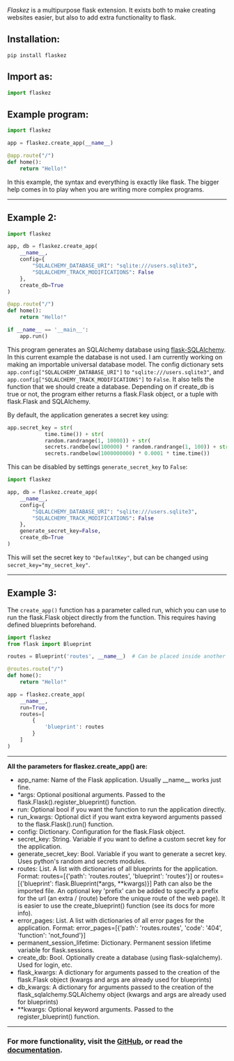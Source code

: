 *Flaskez* is a multipurpose flask extension. It exists both to make creating websites easier, but also to add extra functionality to flask.

Installation:
-
```shell
pip install flaskez
```

Import as:
-
```python
import flaskez
```

Example program:
-
```python
import flaskez

app = flaskez.create_app(__name__)

@app.route("/")
def home():
    return "Hello!"
```
In this example, the syntax and everything is exactly like flask. The bigger help comes in to play when you are writing more complex programs.

---
Example 2:
-
```python
import flaskez

app, db = flaskez.create_app(
    __name__,
    config={
        "SQLALCHEMY_DATABASE_URI": "sqlite:///users.sqlite3",
        "SQLALCHEMY_TRACK_MODIFICATIONS": False
    },
    create_db=True
)

@app.route("/")
def home():
    return "Hello!"

if __name__ == '__main__':
    app.run()
```
This program generates an SQLAlchemy database using [flask-SQLAlchemy](https://pypi.org/project/flask-sqlalchemy/).
In this current example the database is not used.
I am currently working on making an importable universal database model.
The config dictionary sets ``app.config["SQLALCHEMY_DATABASE_URI"]`` to ``"sqlite:///users.sqlite3"``, and ``app.config["SQLALCHEMY_TRACK_MODIFICATIONS"]`` to ``False``.
It also tells the function that we should create a database.
Depending on if create_db is true or not, the program either returns a flask.Flask object, or a tuple with flask.Flask and SQLAlchemy.

By default, the application generates a secret key using:
```python
app.secret_key = str(
            time.time()) + str(
            random.randrange(1, 10000)) + str(
            secrets.randbelow(100000) * random.randrange(1, 100)) + str(
            secrets.randbelow(1000000000) * 0.0001 * time.time())
```
This can be disabled by settings ``generate_secret_key`` to ``False``:
```python
import flaskez

app, db = flaskez.create_app(
    __name__,
    config={
        "SQLALCHEMY_DATABASE_URI": "sqlite:///users.sqlite3",
        "SQLALCHEMY_TRACK_MODIFICATIONS": False
    },
    generate_secret_key=False,
    create_db=True
)
```
This will set the secret key to ``"DefaultKey"``, but can be changed using ``secret_key="my_secret_key"``.

---
Example 3:
-
The ``create_app()`` function has a parameter called run, which you can use to run the flask.Flask object directly from the function.
This requires having defined blueprints beforehand.
```python
import flaskez
from flask import Blueprint

routes = Blueprint('routes', __name__)  # Can be placed inside another file and then imported

@routes.route("/")
def home():
    return "Hello!"

app = flaskez.create_app(
    __name__,
    run=True,
    routes=[
        {
            'blueprint': routes
        }
    ]
)
```
---
**All the parameters for flaskez.create_app() are:**
* app_name: Name of the Flask application. Usually \_\_name__ works just fine.
* *args: Optional positional arguments. Passed to the flask.Flask().register_blueprint() function.
* run: Optional bool if you want the function to run the application directly.
* run_kwargs: Optional dict if you want extra keyword arguments passed to the flask.Flask().run() function.
* config: Dictionary. Configuration for the flask.Flask object.
* secret_key: String. Variable if you want to define a custom secret key for the application.
* generate_secret_key: Bool. Variable if you want to generate a secret key. Uses python's random and secrets modules.
* routes: List. A list with dictionaries of all blueprints for the application. Format: routes=[{'path': 'routes.routes', 'blueprint': 'routes'}] or routes=[{'blueprint': flask.Blueprint(*args, **kwargs)}] Path can also be the imported file. An optional key 'prefix' can be added to specify a prefix for the url (an extra / (route) before the unique route of the web page). It is easier to use the create_blueprint() function (see its docs for more info).
* error_pages: List. A list with dictionaries of all error pages for the application. Format: error_pages=[{'path': 'routes.routes', 'code': '404', 'function': 'not_found'}]
* permanent_session_lifetime: Dictionary. Permanent session lifetime variable for flask.sessions.
* create_db: Bool. Optionally create a database (using flask-sqlalchemy). Used for login, etc.
* flask_kwargs: A dictionary for arguments passed to the creation of the flask.Flask object (kwargs and args are already used for blueprints)
* db_kwargs: A dictionary for arguments passed to the creation of the flask_sqlalchemy.SQLAlchemy object (kwargs and args are already used for blueprints)
* **kwargs: Optional keyword arguments. Passed to the register_blueprint() function.
---
### For more functionality, visit the [GitHub](https://github.com/IHasBone/flaskez), or read the [documentation]().
